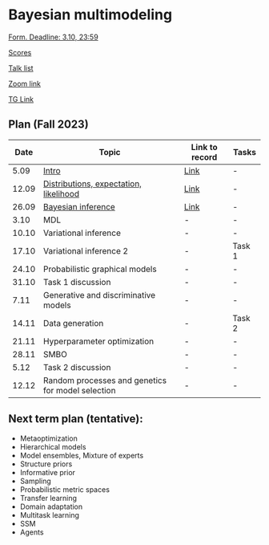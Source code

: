 # Bayesian multimodeling

[Form. Deadline: 3.10, 23:59](https://docs.google.com/forms/d/e/1FAIpQLSfEo6ObyW8XZ9Ok3KLXR4Iss3hpDU8j7vdh16aHWQj193Kfqg/viewform?usp=sf_link)

[Scores](eval.md)

[Talk list](talks.md)

[Zoom link](https://m1p.org/go_zoom2)

[TG Link](https://t.me/+YBDnIqjIZVNjMDQy)

## Plan (Fall 2023)
|Date|Topic|Link to record|Tasks|
| --- | --- | --- | --- |
| 5.09 |  [Intro](slides/slides_0_intro.pdf) | [Link](https://www.youtube.com/watch?v=DJ4QJih3baQ&list=PLk4h7dmY2eYHBhMFKmuAwtkI2xMKGwTrU&index=1) | - |
| 12.09 | [Distributions, expectation, likelihood](slides/slides_1_distributions.pdf) | [Link](https://www.youtube.com/watch?v=JjY9M-Oy2-o&list=PLk4h7dmY2eYHBhMFKmuAwtkI2xMKGwTrU&index=2) | - |
| 26.09 |  [Bayesian inference](slides/slides_2_inference.pdf)  | [Link](https://www.youtube.com/watch?v=ExJlBwRwUfk&list=PLk4h7dmY2eYHBhMFKmuAwtkI2xMKGwTrU&index=3) | - |
| 3.10 | MDL  | - | - |
| 10.10 |  Variational inference  | - | - | 
| 17.10 |  Variational inference 2  | - | Task 1 |
| 24.10 |   Probabilistic graphical models  | - | - |
| 31.10 |  Task 1 discussion | - | - |
| 7.11 | Generative and discriminative models | - | - |
| 14.11 | Data generation  | - | Task 2 |
| 21.11 |  Hyperparameter optimization | - | - |
| 28.11 | SMBO | - | - |
| 5.12 | Task 2 discussion | - | - |
| 12.12 | Random processes and genetics for model selection  | - | -|

## Next term plan (tentative):
* Metaoptimization
* Hierarchical models
* Model ensembles, Mixture of experts
* Structure priors
* Informative prior
* Sampling
* Probabilistic metric spaces
* Transfer learning
* Domain adaptation
* Multitask learning
* SSM
* Agents
